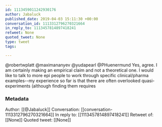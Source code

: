 ```yaml
---
id: 1113459011242930176
author: Jabaluck
published_date: 2019-04-03 15:11:30 +00:00
conversation_id: 1113312796270321664
in_reply_to: 1113457814897418241
retweet: None
quoted_tweet: None
type: tweet
tags:

---
```


@robertwplatt @maximananyev @yudapearl @PHuenermund Yes, agree. I am certainly making an empirical claim and not a theoretical one. I would like to talk to more epi people to work through specific clinical/pharma examples--my experience so far is that there are often overlooked quasi-experiments (although finding them requires

### Metadata

Author: [[@Jabaluck]]
Conversation: [[conversation-1113312796270321664]]
In reply to: [[1113457814897418241]]
Retweet of: [[None]]
Quoted tweet: [[None]]
